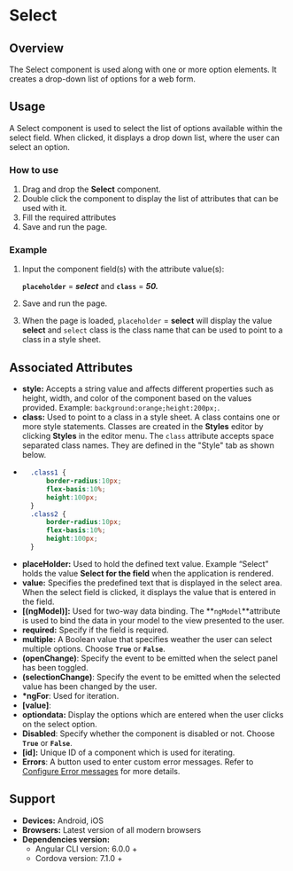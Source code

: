 # Select

## Overview

The Select component is used along with one or more option elements. It creates a drop-down list of options for a web form. 

## Usage

A Select component is used to select the list of options available within the select field. When clicked, it displays a drop down list, where the user can select an option.

### How to use

1. Drag and drop the **Select** component. 
2. Double click the component to display the list of attributes that can be used with it.
3. Fill the required attributes 
4. Save and run the page.

### Example

1. Input the component field\(s\) with the attribute value\(s\):

   **`placeholder`** = _**select**_ and **`class`** = _**50.**_

2. Save and run the page.
3. When the page is loaded, `placeholder`  = **select** will display the value **select** and `select` class is the class name that can be used to point to a class in a style sheet.

## Associated Attributes

* **style:** Accepts a string value and affects different properties such as height, width, and color of the component based on the values provided. Example: `background:orange;height:200px;`.
* **class:** Used to point to a class in a style sheet. A class contains one or more style statements. Classes are created in the **Styles** editor by clicking  **Styles** in the editor menu. The `class` attribute accepts space separated class names. They are defined in the "Style" tab as shown below.
* ```css
    .class1 {
        border-radius:10px;
        flex-basis:10%;
        height:100px;
    }
    .class2 {
        border-radius:10px;
        flex-basis:10%;
        height:100px;
    }
  ```
* **placeHolder:** Used to hold the defined text value. Example “Select” holds the value **Select for the field** when the application is rendered.
* **value:** Specifies the predefined text that is displayed in the select area. When the select field is clicked, it displays the value that is entered in the field. 
* **\[\(ngModel\)\]:** Used for two-way data binding. The **`ngModel`**attribute is used to bind the data in your model to the view presented to the user.
* **required:** Specify if the field is required. 
* **multiple:** A Boolean value that specifies weather the user can select multiple options. Choose **`True`** or **`False`**.
* **\(openChange\)**: Specify the event to be emitted when the select panel has been toggled.
* **\(selectionChange\)**: Specify the event to be emitted when the selected value has been changed by the user.
* **\*ngFor**: Used for iteration.
* **\[value\]**: 
* **optiondata:** Display the options which are entered when the user clicks on the select option.
* **Disabled**: Specify whether the component is disabled or not. Choose **`True`** or **`False`**.
* **\[id\]:** Unique ID of a component which is used for iterating.
* **Errors**: A button used to enter custom error messages. Refer to [Configure Error messages](https://docs.neutrinos.co/knowledge-center/whats-new/studio-version5#configure-error-messages-in-select-input-and-date-picker-components) for more details.

## Support

* **Devices:** Android, iOS
* **Browsers:**  Latest version of all modern browsers
* **Dependencies version:** 
  * Angular CLI version: 6.0.0 + 
  * Cordova version: 7.1.0 +


